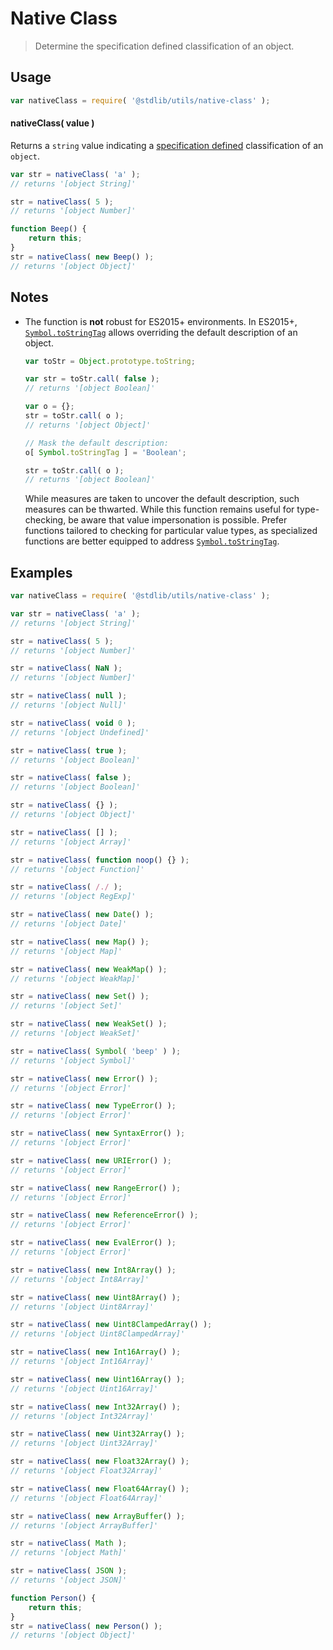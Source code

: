 # Native Class

> Determine the specification defined classification of an object.


<section class="usage">

## Usage

``` javascript
var nativeClass = require( '@stdlib/utils/native-class' );
```

#### nativeClass( value )

Returns a `string` value indicating a [specification defined][object-to-string] classification of an `object`.

``` javascript
var str = nativeClass( 'a' );
// returns '[object String]'

str = nativeClass( 5 );
// returns '[object Number]'

function Beep() {
    return this;
}
str = nativeClass( new Beep() );
// returns '[object Object]'
```

</section>

<!-- /.usage -->


<section class="notes">

## Notes

* The function is __not__ robust for ES2015+ environments. In ES2015+, [`Symbol.toStringTag`][mdn-symbol-tostringtag] allows overriding the default description of an object.

  ``` javascript
  var toStr = Object.prototype.toString;

  var str = toStr.call( false );
  // returns '[object Boolean]'

  var o = {};
  str = toStr.call( o );
  // returns '[object Object]'

  // Mask the default description:
  o[ Symbol.toStringTag ] = 'Boolean';

  str = toStr.call( o );
  // returns '[object Boolean]'
  ```

  While measures are taken to uncover the default description, such measures can be thwarted. While this function remains useful for type-checking, be aware that value impersonation is possible. Prefer functions tailored to checking for particular value types, as specialized functions are better equipped to address [`Symbol.toStringTag`][mdn-symbol-tostringtag].

</section>

<!-- /.notes -->


<section class="examples">

## Examples

<!-- eslint-disable no-restricted-syntax, no-empty-function -->

``` javascript
var nativeClass = require( '@stdlib/utils/native-class' );

var str = nativeClass( 'a' );
// returns '[object String]'

str = nativeClass( 5 );
// returns '[object Number]'

str = nativeClass( NaN );
// returns '[object Number]'

str = nativeClass( null );
// returns '[object Null]'

str = nativeClass( void 0 );
// returns '[object Undefined]'

str = nativeClass( true );
// returns '[object Boolean]'

str = nativeClass( false );
// returns '[object Boolean]'

str = nativeClass( {} );
// returns '[object Object]'

str = nativeClass( [] );
// returns '[object Array]'

str = nativeClass( function noop() {} );
// returns '[object Function]'

str = nativeClass( /./ );
// returns '[object RegExp]'

str = nativeClass( new Date() );
// returns '[object Date]'

str = nativeClass( new Map() );
// returns '[object Map]'

str = nativeClass( new WeakMap() );
// returns '[object WeakMap]'

str = nativeClass( new Set() );
// returns '[object Set]'

str = nativeClass( new WeakSet() );
// returns '[object WeakSet]'

str = nativeClass( Symbol( 'beep' ) );
// returns '[object Symbol]'

str = nativeClass( new Error() );
// returns '[object Error]'

str = nativeClass( new TypeError() );
// returns '[object Error]'

str = nativeClass( new SyntaxError() );
// returns '[object Error]'

str = nativeClass( new URIError() );
// returns '[object Error]'

str = nativeClass( new RangeError() );
// returns '[object Error]'

str = nativeClass( new ReferenceError() );
// returns '[object Error]'

str = nativeClass( new EvalError() );
// returns '[object Error]'

str = nativeClass( new Int8Array() );
// returns '[object Int8Array]'

str = nativeClass( new Uint8Array() );
// returns '[object Uint8Array]'

str = nativeClass( new Uint8ClampedArray() );
// returns '[object Uint8ClampedArray]'

str = nativeClass( new Int16Array() );
// returns '[object Int16Array]'

str = nativeClass( new Uint16Array() );
// returns '[object Uint16Array]'

str = nativeClass( new Int32Array() );
// returns '[object Int32Array]'

str = nativeClass( new Uint32Array() );
// returns '[object Uint32Array]'

str = nativeClass( new Float32Array() );
// returns '[object Float32Array]'

str = nativeClass( new Float64Array() );
// returns '[object Float64Array]'

str = nativeClass( new ArrayBuffer() );
// returns '[object ArrayBuffer]'

str = nativeClass( Math );
// returns '[object Math]'

str = nativeClass( JSON );
// returns '[object JSON]'

function Person() {
    return this;
}
str = nativeClass( new Person() );
// returns '[object Object]'
```

</section>

<!-- /.examples -->


<section class="links">

[object-to-string]: https://developer.mozilla.org/en-US/docs/Web/JavaScript/Reference/Global_Objects/Object/toString
[mdn-symbol-tostringtag]: https://developer.mozilla.org/en-US/docs/Web/JavaScript/Reference/Global_Objects/Symbol/toStringTag

</section>

<!-- /.links -->
